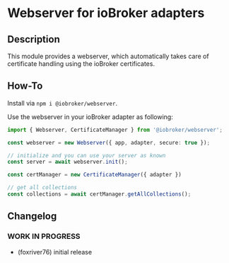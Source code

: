 # Webserver for ioBroker adapters

## Description
This module provides a webserver, which automatically takes care of 
certificate handling using the ioBroker certificates.

## How-To
Install via `npm i @iobroker/webserver`.

Use the webserver in your ioBroker adapter as following:

```typescript
import { Webserver, CertificateManager } from '@iobroker/webserver';

const webserver = new Webserver({ app, adapter, secure: true });

// initialize and you can use your server as known
const server = await webserver.init();

const certManager = new CertificateManager({ adapter })

// get all collections
const collections = await certManager.getAllCollections();
```

## Changelog
<!--
  Placeholder for the next version (at the beginning of the line):
  ### **WORK IN PROGRESS**
-->

### **WORK IN PROGRESS**
* (foxriver76) initial release
